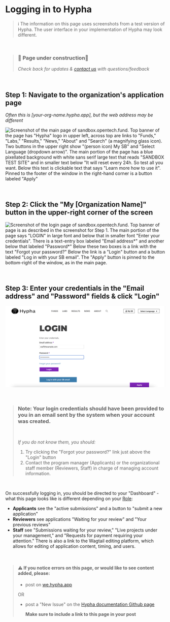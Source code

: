 # Logging in to Hypha

> ℹ️ The information on this page uses screenshots from a test version of Hypha. The user interface in your implementation of Hypha may look different.

<br>

> ### 🚧 Page under construction🚧
>
> _Check back for updates &_ [_contact us_](https://github.com/HyphaApp/hypha-docs/tree/17bf7118cadebd0b4544d77265ae6bad8510d4eb/gettingstarted_overview/we.hypha.app) _with questions/feedback_


<br>

## **Step 1**: Navigate to the organization's application page

_Often this is \[your-org-name.hypha.app\], but the web address may be different_

![Screenshot of the main page of sandbox.opentech.fund.  Top banner of the page has &quot;Hypha&quot; logo in upper left, across top are links to &quot;Funds,&quot; &quot;Labs,&quot; &quot;Results,&quot; &quot;News,&quot; &quot;About&quot; and &quot;Search&quot; \(a magnifying glass icon\).  Two buttons in the upper right show &quot;\(person icon\) My SB&quot; and &quot;Select Language \(dropdown arrow\)&quot;. The main portion of the page has a blue pixellated background with white sans serif large text that reads "SANDBOX TEST SITE" and in smaller text below "It will reset every 24h. So test all you want.  Below this text is clickable text that says "Learn more how to use it".  Pinned to the footer of the window in the right-hand corner is a button labeled "Apply"](../.gitbook/assets/sandbox_homepage.png)

<br>

## **Step 2**: Click the "My \[Organization Name\]" button in the upper-right corner of the screen
![Screenshot of the login page of sandbox.opentech.fund.  Top banner of page is as described in the screenshot for Step 1.  The main portion of the page says "LOGIN" in large font and below that in smaller font "Enter your credentials".  There is a text-entry box labeled "Email address*" and another below that labeled "Password*"  Below these two boxes is a link with the text "Forgot your password?"  Below the link is a "Login" button and a button labeled "Log in with your SB email". The "Apply" button is pinned to the bottom-right of the window, as in the main page.](../.gitbook/assets/sandbox_loginpage.png)

<br>

## **Step 3**: Enter your credentials in the "Email address" and "Password" fields & click "Login"

![Screenshot of the login page of sandbox.opentech.fund, as above, but with "Email address*" and "Password*" text-entry boxes filled in with "staff@example.com" and "***********"](../.gitbook/assets/sandbox_login_filledout.png)

<br>

> ### **Note:** Your login credentials should have been provided to you in an email sent by the system when your account was created.  
> <br>
> 
> *If you do not know them, you should:*
>  1.  Try clicking the "Forgot your password?" link just above the "Login" button
>  2. Contact the program manager (Applicants) or the organizational staff member (Reviewers, Staff) in charge of managing account information.

<br>


On successfully logging in, you should be directed to your "Dashboard" - what this page looks like is different depending on your [Role](gettingstarted_overview/hypha_roles.md):
 - **Applicants** see the "active submissions" and a button to "submit a new application"
 - **Reviewers** see applications "Waiting for your review" and "Your previous reviews"
 - **Staff** see "Submissions waiting for your review," "Live projects under your management," and "Requests for payment requiring your attention." There is also a link to the Wagtail editing platform, which allows for editing of application content, timing, and users.

<br>


> #### ⚠️ If you notice errors on this page, or would like to see content added, please:
>
> * post on [we.hypha.app](https://github.com/HyphaApp/hypha-docs/tree/dc7c848168f5ba181d615fe204f7b09366156a36/gettingstarted_overview/we.hypha.app)  
>
> OR
>
> * post a "New Issue" on the [Hypha documentation Github page](https://github.com/HyphaApp/hypha-docs/issues)
>
>   **Make sure to include a link to this page in your post**

